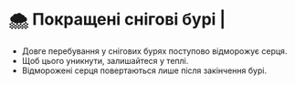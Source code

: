 # 🌨️ Покращені снігові бурі |

- Довге перебування у снігових бурях поступово відморожує серця.
- Щоб цього уникнути, залишайтеся у теплі.
- Відморожені серця повертаються лише після закінчення бурі.
